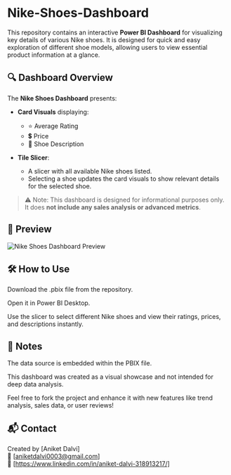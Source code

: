 # Nike-Shoes-Dashboard

This repository contains an interactive **Power BI Dashboard** for visualizing key details of various Nike shoes. It is designed for quick and easy exploration of different shoe models, allowing users to view essential product information at a glance.

## 🔍 Dashboard Overview

The **Nike Shoes Dashboard** presents:

- **Card Visuals** displaying:
  - ⭐ Average Rating
  - 💲 Price
  - 📝 Shoe Description

- **Tile Slicer**:
  - A slicer with all available Nike shoes listed.
  - Selecting a shoe updates the card visuals to show relevant details for the selected shoe.

> ⚠️ Note: This dashboard is designed for informational purposes only. It does **not include any sales analysis or advanced metrics**.

## 📸 Preview

![Nike Shoes Dashboard Preview](https://github.com/user-attachments/assets/fa4fc79b-baeb-4830-9702-2325c4df8c19)

## 🛠️ How to Use
Download the .pbix file from the repository.

Open it in Power BI Desktop.

Use the slicer to select different Nike shoes and view their ratings, prices, and descriptions instantly.

## 📌 Notes
The data source is embedded within the PBIX file.

This dashboard was created as a visual showcase and not intended for deep data analysis.

Feel free to fork the project and enhance it with new features like trend analysis, sales data, or user reviews!

## 📬 Contact

Created by [Aniket Dalvi]  
📧 [aniketdalvi0003@gmail.com]  
🔗 [https://www.linkedin.com/in/aniket-dalvi-318913217/]
